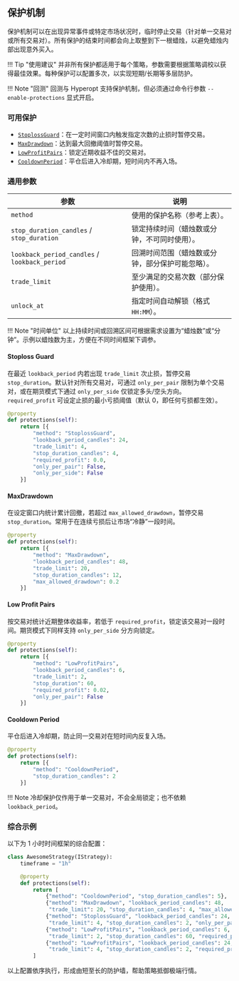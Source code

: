 ## 保护机制

保护机制可以在出现异常事件或特定市场状况时，临时停止交易（针对单一交易对或所有交易对）。所有保护的结束时间都会向上取整到下一根蜡烛，以避免蜡烛内部出现意外买入。

!!! Tip "使用建议"
    并非所有保护都适用于每个策略，参数需要根据策略调校以获得最佳效果。每种保护可以配置多次，以实现短期/长期等多层防护。

!!! Note "回测"
    回测与 Hyperopt 支持保护机制，但必须通过命令行参数 `--enable-protections` 显式开启。

### 可用保护

* [`StoplossGuard`](#stoploss-guard)：在一定时间窗口内触发指定次数的止损时暂停交易。
* [`MaxDrawdown`](#maxdrawdown)：达到最大回撤阈值时暂停交易。
* [`LowProfitPairs`](#low-profit-pairs)：锁定近期收益不佳的交易对。
* [`CooldownPeriod`](#cooldown-period)：平仓后进入冷却期，短时间内不再入场。

### 通用参数

| 参数 | 说明 |
|------|------|
| `method` | 使用的保护名称（参考上表）。 |
| `stop_duration_candles` / `stop_duration` | 锁定持续时间（蜡烛数或分钟，不可同时使用）。 |
| `lookback_period_candles` / `lookback_period` | 回溯时间范围（蜡烛数或分钟，部分保护可能忽略）。 |
| `trade_limit` | 至少满足的交易次数（部分保护使用）。 |
| `unlock_at` | 指定时间自动解锁（格式 `HH:MM`）。 |

!!! Note "时间单位"
    以上持续时间或回溯区间可根据需求设置为“蜡烛数”或“分钟”。示例以蜡烛数为主，方便在不同时间框架下调参。

#### Stoploss Guard

在最近 `lookback_period` 内若出现 `trade_limit` 次止损，暂停交易 `stop_duration`。默认针对所有交易对，可通过 `only_per_pair` 限制为单个交易对，或在期货模式下通过 `only_per_side` 仅锁定多头/空头方向。`required_profit` 可设定止损的最小亏损阈值（默认 0，即任何亏损都生效）。

```python
@property
def protections(self):
    return [{
        "method": "StoplossGuard",
        "lookback_period_candles": 24,
        "trade_limit": 4,
        "stop_duration_candles": 4,
        "required_profit": 0.0,
        "only_per_pair": False,
        "only_per_side": False
    }]
```

#### MaxDrawdown

在设定窗口内统计累计回撤，若超过 `max_allowed_drawdown`，暂停交易 `stop_duration`。常用于在连续亏损后让市场“冷静”一段时间。

```python
@property
def protections(self):
    return [{
        "method": "MaxDrawdown",
        "lookback_period_candles": 48,
        "trade_limit": 20,
        "stop_duration_candles": 12,
        "max_allowed_drawdown": 0.2
    }]
```

#### Low Profit Pairs

按交易对统计近期整体收益率，若低于 `required_profit`，锁定该交易对一段时间。期货模式下同样支持 `only_per_side` 分方向锁定。

```python
@property
def protections(self):
    return [{
        "method": "LowProfitPairs",
        "lookback_period_candles": 6,
        "trade_limit": 2,
        "stop_duration": 60,
        "required_profit": 0.02,
        "only_per_pair": False
    }]
```

#### Cooldown Period

平仓后进入冷却期，防止同一交易对在短时间内反复入场。

```python
@property
def protections(self):
    return [{
        "method": "CooldownPeriod",
        "stop_duration_candles": 2
    }]
```

!!! Note
    冷却保护仅作用于单一交易对，不会全局锁定；也不依赖 `lookback_period`。

### 综合示例

以下为 1 小时时间框架的综合配置：

```python
class AwesomeStrategy(IStrategy):
    timeframe = "1h"

    @property
    def protections(self):
        return [
            {"method": "CooldownPeriod", "stop_duration_candles": 5},
            {"method": "MaxDrawdown", "lookback_period_candles": 48,
             "trade_limit": 20, "stop_duration_candles": 4, "max_allowed_drawdown": 0.2},
            {"method": "StoplossGuard", "lookback_period_candles": 24,
             "trade_limit": 4, "stop_duration_candles": 2, "only_per_pair": False},
            {"method": "LowProfitPairs", "lookback_period_candles": 6,
             "trade_limit": 2, "stop_duration_candles": 60, "required_profit": 0.02},
            {"method": "LowProfitPairs", "lookback_period_candles": 24,
             "trade_limit": 4, "stop_duration_candles": 2, "required_profit": 0.01}
        ]
```

以上配置依序执行，形成由短至长的防护墙，帮助策略抵御极端行情。
